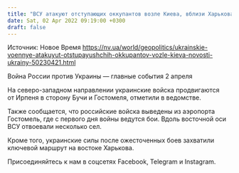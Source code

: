 ```yaml
---
title: "ВСУ атакуют отступающих оккупантов возле Киева, вблизи Харькова захватили ключевой маршрут — Минобороны Британии"
date: Sat, 02 Apr 2022 09:19:00 +0300
draft: false
---
```

Источник: Новое Время https://nv.ua/world/geopolitics/ukrainskie-voennye-atakuyut-otstupayushchih-okkupantov-vozle-kieva-novosti-ukrainy-50230421.html


Война России против Украины — главные события 2 апреля

На северо-западном направлении украинские войска продвигаются от Ирпеня в сторону Бучи и Гостомеля, отметили в ведомстве.

Также сообщается, что российские войска выведены из аэропорта Гостомель, где с первого дня войны ведутся бои. Вдоль восточной оси ВСУ отвоевали несколько сел.

Кроме того, украинские силы после ожесточенных боев захватили ключевой маршрут на востоке Харькова.

Присоединяйтесь к нам в соцсетях Facebook, Telegram и Instagram.
